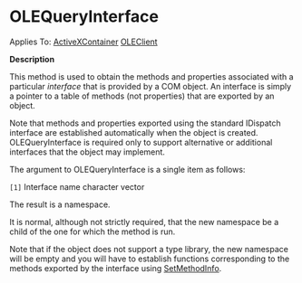 



<h1 class="heading"><span class="name">OLEQueryInterface</span></h1>

Applies To: [ActiveXContainer](./activexcontainer.md) [OLEClient](./oleclient.md)


**Description**


This method is used to obtain the methods and properties associated with a particular *interface* that is provided by a COM object. An interface is simply a pointer to a table of methods (not properties) that are exported by an object.


Note that methods and properties exported using the standard IDispatch interface are established automatically when the object is created. OLEQueryInterface is required only to support alternative or additional interfaces that the object may implement.


The argument to OLEQueryInterface is a single item as follows:


`[1]` Interface name character vector


The result is a namespace.


It is normal, although not strictly required, that the new namespace be a child of the one for which the method is run.


Note that if the object does not support a type library, the new namespace will be empty and you will have to establish functions corresponding to the methods exported by the interface using [SetMethodInfo](./setmethodinfo.md).



